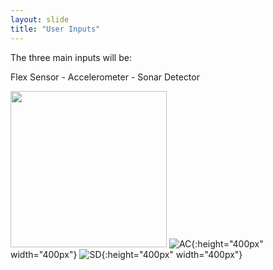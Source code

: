 ```yaml
---
layout: slide
title: "User Inputs"
---
```

The three main inputs will be:

Flex Sensor   -   Accelerometer   -   Sonar Detector

<img src="https://www.trossenrobotics.com/shared/images/PImages/S-20-SEN10264-a.jpg" width="250" height="250"> ![AC](https://www.researchgate.net/profile/Constantinos_Psomopoulos/publication/299511206/figure/fig6/AS:614310762000424@1523474507902/A-typical-Accelerometer-layout.png){:height="400px" width="400px"}     ![SD](https://xenyltechbd.com/wp-content/uploads/2020/01/HC-SR04-Ultrasonic-Sonar-Sensor-1.jpg){:height="400px" width="400px"}


